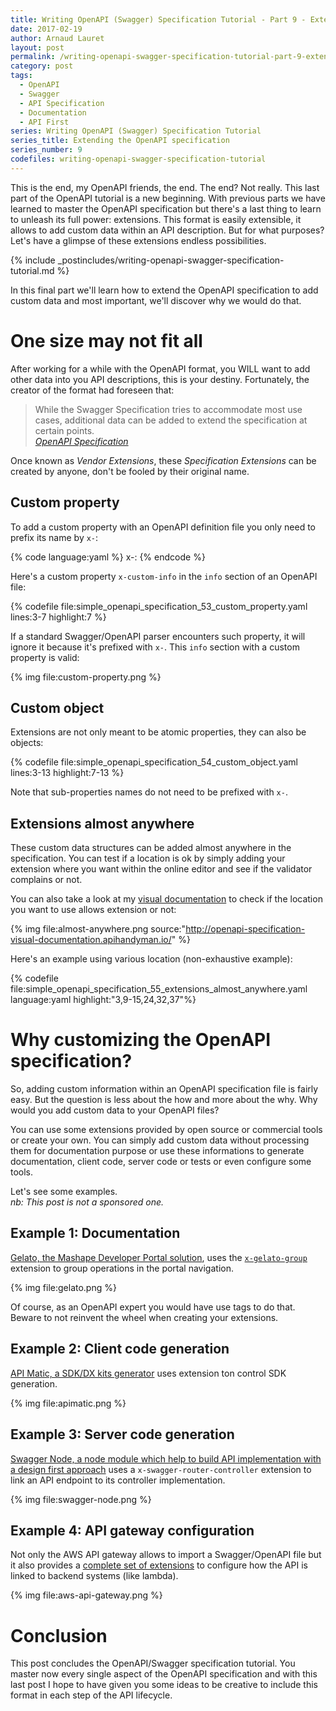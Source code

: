 ```yaml
---
title: Writing OpenAPI (Swagger) Specification Tutorial - Part 9 - Extending the OpenAPI specification
date: 2017-02-19
author: Arnaud Lauret
layout: post
permalink: /writing-openapi-swagger-specification-tutorial-part-9-extending-the-openapi-specification/
category: post
tags:
  - OpenAPI
  - Swagger
  - API Specification
  - Documentation
  - API First
series: Writing OpenAPI (Swagger) Specification Tutorial
series_title: Extending the OpenAPI specification
series_number: 9
codefiles: writing-openapi-swagger-specification-tutorial
---
```

This is the end, my OpenAPI friends, the end. The end? Not really. This last part of the OpenAPI tutorial is a new beginning. With previous parts we have learned to master the OpenAPI specification but there's a last thing to learn to unleash its full power: extensions. This format is easily extensible, it allows to add custom data within an API description. But for what purposes? Let's have a glimpse of these extensions endless possibilities.
<!--more--> 

{% include _postincludes/writing-openapi-swagger-specification-tutorial.md %}

In this final part we'll learn how to extend the OpenAPI specification to add custom data and most important, we'll discover why we would do that.

# One size may not fit all

After working for a while with the OpenAPI format, you WILL want to add other data into you API descriptions, this is your destiny. Fortunately, the creator of the format had foreseen that:  

> While the Swagger Specification tries to accommodate most use cases, additional data can be added to extend the specification at certain points.  
> *[OpenAPI Specification](https://github.com/OAI/OpenAPI-Specification/blob/master/versions/2.0.md#vendorExtensions)*

Once known as *Vendor Extensions*, these *Specification Extensions* can be created by anyone, don't be fooled by their original name. 

## Custom property

To add a custom property with an OpenAPI definition file you only need to prefix its name by `x-`: 

{% code language:yaml %}
x-<what you want>: <value>
{% endcode %}

Here's a custom property `x-custom-info` in the `info` section of an OpenAPI file:

{% codefile file:simple_openapi_specification_53_custom_property.yaml lines:3-7 highlight:7 %} 

If a standard Swagger/OpenAPI parser encounters such property, it will ignore it because it's prefixed with `x-`. This `info` section with a custom property is valid:

{% img file:custom-property.png %}

## Custom object

Extensions are not only meant to be atomic properties, they can also be objects:

{% codefile file:simple_openapi_specification_54_custom_object.yaml lines:3-13 highlight:7-13 %}

Note that sub-properties names do not need to be prefixed with `x-`.

## Extensions almost anywhere

These custom data structures can be added almost anywhere in the specification. You can test if a location is ok by simply adding your extension where you want within the online editor and see if the validator complains or not.

You can also take a look at my [visual documentation](http://openapi-specification-visual-documentation.apihandyman.io/) to check if the location you want to use allows extension or not: 

{% img file:almost-anywhere.png source:"http://openapi-specification-visual-documentation.apihandyman.io/" %}

Here's an example using various location (non-exhaustive example):

{% codefile file:simple_openapi_specification_55_extensions_almost_anywhere.yaml language:yaml highlight:"3,9-15,24,32,37"%}

# Why customizing the OpenAPI specification?

So, adding custom information within an OpenAPI specification file is fairly easy. But the question is less about the how and more about the why. Why would you add custom data to your OpenAPI files?

You can use some extensions provided by open source or commercial tools or create your own. You can simply add custom data without processing them for documentation purpose or use these informations to generate documentation, client code, server code or tests or even configure some tools.

Let's see some examples.    
*nb: This post is not a sponsored one.*

## Example 1: Documentation
[Gelato, the Mashape Developer Portal solution](https://docs.gelato.io/guides/control-grouping-with-swagger), uses the [`x-gelato-group`](https://docs.gelato.io/guides/control-grouping-with-swagger) extension to group operations in the portal navigation.

{% img file:gelato.png %}

Of course, as an OpenAPI expert you would have use tags to do that. Beware to not reinvent the wheel when creating your extensions.

## Example 2: Client code generation

[API Matic, a SDK/DX kits generator](https://docs.apimatic.io/advanced/swagger-test-cases-extensions/) uses extension ton control SDK generation.

{% img file:apimatic.png %}

## Example 3: Server code generation

[Swagger Node, a node module which help to build API implementation with a design first approach](https://github.com/swagger-api/swagger-node) uses a `x-swagger-router-controller` extension to link an API endpoint to its controller implementation.

{% img file:swagger-node.png %}

## Example 4: API gateway configuration

Not only the AWS API gateway allows to import a Swagger/OpenAPI file but it also provides a [complete set of extensions]((http://docs.aws.amazon.com/apigateway/latest/developerguide/api-gateway-swagger-extensions.html)) to configure how the API is linked to backend systems (like lambda).

{% img file:aws-api-gateway.png %}

# Conclusion
This post concludes the OpenAPI/Swagger specification tutorial. You master now every single aspect of the OpenAPI specification and with this last post I hope to have given you some ideas to be creative to include this format in each step of the API lifecycle.
